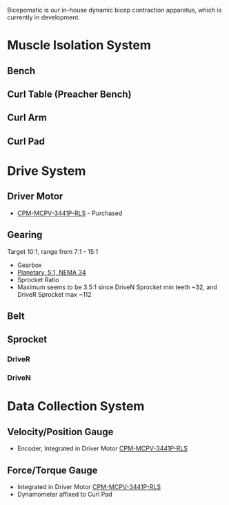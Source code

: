 Bicepomatic is our in-house dynamic bicep contraction apparatus, which is currently in development.

# Muscle Isolation System
## Bench
## Curl Table (Preacher Bench)
## Curl Arm
## Curl Pad

# Drive System
## Driver Motor
* [CPM-MCPV-3441P-RLS](https://www.teknic.com/model-info/CPM-MCPV-3441P-RLS/) - Purchased

## Gearing 
Target 10:1, range from 7:1 - 15:1
* Gearbox
 * [Planetary, 5:1, NEMA 34](http://www.automationtechnologiesinc.com/products-page/cnc-gear-box/51-planetary-gearbox-for-automation-systems-4-thousand-rpm)
* Sprocket Ratio
 * Maximum seems to be 3.5:1 since DriveN Sprocket min teeth ~32, and DriveR Sprocket max ~112

## Belt

## Sprocket
### DriveR
### DriveN

# Data Collection System
## Velocity/Position Gauge
* Encoder, Integrated in Driver Motor [CPM-MCPV-3441P-RLS](https://www.teknic.com/model-info/CPM-MCPV-3441P-RLS/)

## Force/Torque Gauge
* Integrated in Driver Motor [CPM-MCPV-3441P-RLS](https://www.teknic.com/model-info/CPM-MCPV-3441P-RLS/)
* Dynamometer affixed to Curl Pad
